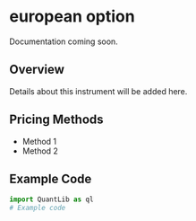 # european option

Documentation coming soon.

## Overview
Details about this instrument will be added here.

## Pricing Methods
- Method 1
- Method 2

## Example Code
```python
import QuantLib as ql
# Example code
```
